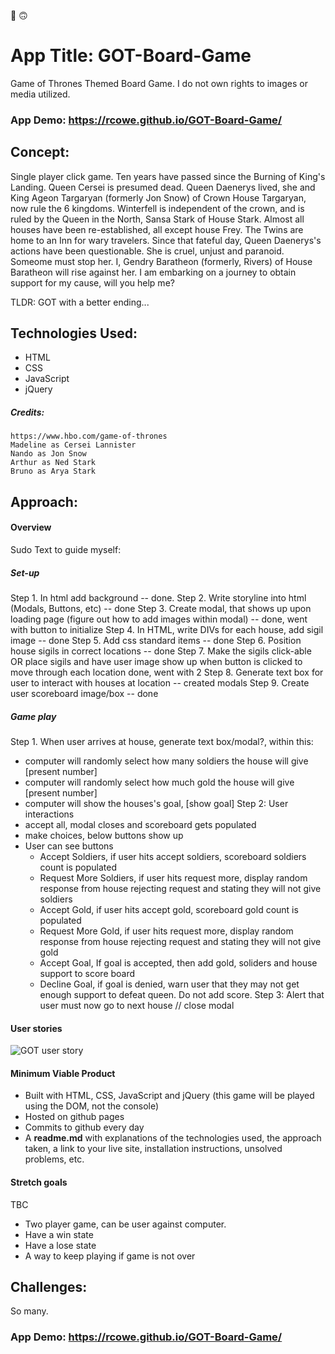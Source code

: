 :dancer:
:upside_down_face:

# App Title: GOT-Board-Game
Game of Thrones Themed Board Game. I do not own rights to images or media utilized.

### App Demo: https://rcowe.github.io/GOT-Board-Game/

## Concept:

Single player click game. Ten years have passed since the Burning of King's Landing. Queen Cersei is presumed dead. Queen Daenerys lived, she and King Ageon Targaryan (formerly Jon Snow) of Crown House Targaryan, now rule the 6 kingdoms. Winterfell is independent of the crown, and is ruled by the Queen in the North, Sansa Stark of House Stark. Almost all houses have been re-established, all except house Frey. The Twins are home to an Inn for wary travelers. Since that fateful day, Queen Daenerys's actions have been questionable. She is cruel, unjust and paranoid. Someome must stop her. I, Gendry Baratheon (formerly, Rivers) of House Baratheon will rise against her. 
I am embarking on a journey to obtain support for my cause, will you help me?

TLDR: GOT with a better ending...


## Technologies Used:

* HTML
* CSS
* JavaScript 
* jQuery

##### Credits:

    https://www.hbo.com/game-of-thrones
    Madeline as Cersei Lannister
    Nando as Jon Snow
    Arthur as Ned Stark
    Bruno as Arya Stark


## Approach:

#### Overview

Sudo Text to guide myself:

##### Set-up

Step 1. In html add background -- done.
Step 2. Write storyline into html (Modals, Buttons, etc) -- done
Step 3. Create modal, that shows up upon loading page (figure out how to add images within modal) -- done, went with button to initialize
Step 4. In HTML, write DIVs for each house, add sigil image -- done
Step 5. Add css standard items -- done
Step 6. Position house sigils in correct locations -- done
Step 7. Make the sigils click-able OR place sigils and have user image show up when button is clicked to move through each location done, went with 2
Step 8. Generate text box for user to interact with houses at location -- created modals
Step 9. Create user scoreboard image/box -- done

##### Game play

Step 1. When user arrives at house, generate text box/modal?, within this:
- computer will randomly select how many soldiers the house will give [present number]
- computer will randomly select how much gold the house will give [present number]
- computer will show the houses's goal, [show goal]
  Step 2: User interactions
- accept all, modal closes and scoreboard gets populated
- make choices, below buttons show up
- User can see buttons
    - Accept Soldiers, if user hits accept soldiers, scoreboard soldiers count is populated
    - Request More Soldiers, if user hits request more, display random response from house rejecting request and stating they will not give soldiers
    - Accept Gold, if user hits accept gold, scoreboard gold count is populated
    - Request More Gold, if user hits request more, display random response from house rejecting request and stating they will not give gold
    - Accept Goal, If goal is accepted, then add gold,  soliders and house support to score board
    - Decline Goal, if goal is denied, warn user that they may not get enough support to defeat queen. Do not add score.
      Step 3: Alert that user must now go to next house // close modal

#### User stories

![GOT user story](/Users/rosa/all-code/projects/GOT-board-Game/GOT-UserStory.png)

#### Minimum Viable Product

* Built with HTML, CSS, JavaScript and jQuery (this game will be played using the DOM, not the console)
* Hosted on github pages
* Commits to github every day
* A **readme.md** with explanations of the technologies used, the approach taken, a link to your live site, installation instructions, unsolved problems, etc.



#### Stretch goals

TBC 
* Two player game, can be user against computer.
* Have a win state
* Have a lose state
* A way to keep playing if game is not over 

## Challenges:

So many. 

### App Demo: https://rcowe.github.io/GOT-Board-Game/
